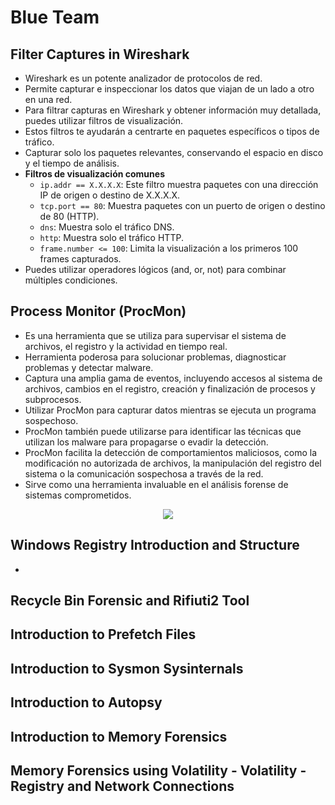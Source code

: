# Blue Team

## Filter Captures in Wireshark

- Wireshark es un potente analizador de protocolos de red.
- Permite capturar e inspeccionar los datos que viajan de un lado a otro en una red.
- Para filtrar capturas en Wireshark y obtener información muy detallada, puedes utilizar filtros de visualización.
- Estos filtros te ayudarán a centrarte en paquetes específicos o tipos de tráfico.
- Capturar solo los paquetes relevantes, conservando el espacio en disco y el tiempo de análisis.
- **Filtros de visualización comunes**
  + `ip.addr == X.X.X.X`: Este filtro muestra paquetes con una dirección IP de origen o destino de X.X.X.X.
  + `tcp.port == 80`: Muestra paquetes con un puerto de origen o destino de 80 (HTTP).
  + `dns`: Muestra solo el tráfico DNS.
  + `http`: Muestra solo el tráfico HTTP.
  + `frame.number <= 100`: Limita la visualización a los primeros 100 frames capturados.
- Puedes utilizar operadores lógicos (and, or, not) para combinar múltiples condiciones.

## Process Monitor (ProcMon)

- Es una herramienta que se utiliza para supervisar el sistema de archivos, el registro y la actividad en tiempo real.
- Herramienta poderosa para solucionar problemas, diagnosticar problemas y detectar malware.
- Captura una amplia gama de eventos, incluyendo accesos al sistema de archivos, cambios en el registro, creación y finalización de procesos y subprocesos.
- Utilizar ProcMon para capturar datos mientras se ejecuta un programa sospechoso.
- ProcMon también puede utilizarse para identificar las técnicas que utilizan los malware para propagarse o evadir la detección.
- ProcMon facilita la detección de comportamientos maliciosos, como la modificación no autorizada de archivos, la manipulación del registro del sistema o la comunicación sospechosa a través de la red.
- Sirve como una herramienta invaluable en el análisis forense de sistemas comprometidos.

<p align="center">
  <img src="https://learn.microsoft.com/en-us/sysinternals/downloads/media/procmon/procmon-main.png"/>
</p>

## Windows Registry Introduction and Structure

-

## Recycle Bin Forensic and Rifiuti2 Tool

## Introduction to Prefetch Files

## Introduction to Sysmon Sysinternals

## Introduction to Autopsy

## Introduction to Memory Forensics

## Memory Forensics using Volatility - Volatility - Registry and Network Connections
